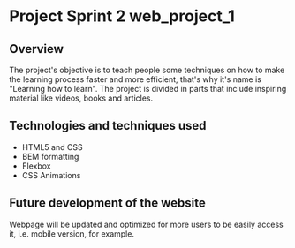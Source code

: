# Project Sprint 2 web_project_1

## Overview

The project's objective is to teach people some techniques on how to make the learning process faster and more efficient, that's why it's name is "Learning how to learn". The project is divided in parts that include inspiring material like videos, books and articles. 

## Technologies and techniques used

* HTML5 and CSS 
* BEM formatting
* Flexbox
* CSS Animations

## Future development of the website

Webpage will be updated and optimized for more users to be easily access it, i.e. mobile version, for example. 
